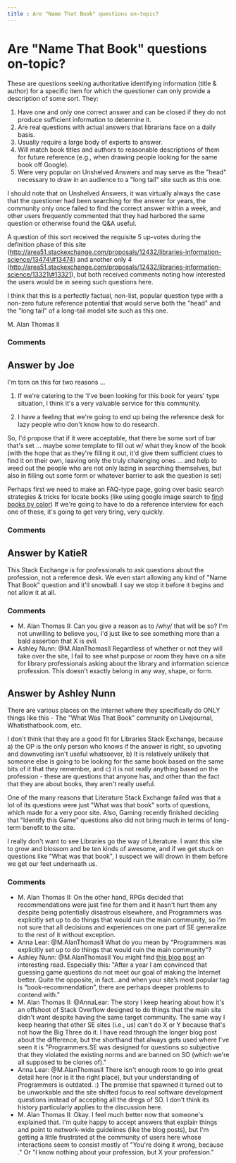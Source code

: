 ```yaml
---
title : Are "Name That Book" questions on-topic?
---
```

Are "Name That Book" questions on-topic?
=====================
These are questions seeking authoritative identifying information (title
& author) for a specific item for which the questioner can only provide
a description of some sort. They:

1.  Have one and only one correct answer and can be closed if they do
    not produce sufficient information to determine it.
2.  Are real questions with actual answers that librarians face on a
    daily basis.
3.  Usually require a large body of experts to answer.
4.  Will match book titles and authors to reasonable descriptions of
    them for future reference (e.g., when drawing people looking for the
    same book off Google).
5.  Were very popular on Unshelved Answers and may serve as the "head"
    necessary to draw in an audience to a "long tail" site such as this
    one.

I should note that on Unshelved Answers, it was virtually always the
case that the questioner had been searching for the answer for years,
the community only once failed to find the correct answer within a week,
and other users frequently commented that they had harbored the same
question or otherwise found the Q&A useful.

A question of this sort received the requisite 5 up-votes during the
definition phase of this site
(http://area51.stackexchange.com/proposals/12432/libraries-information-science/13474\#13474)
and another only 4
(http://area51.stackexchange.com/proposals/12432/libraries-information-science/13321\#13321),
but both received comments noting how interested the users would be in
seeing such questions here.

I think that this is a perfectly factual, non-list, popular question
type with a non-zero future reference potential that would serve both
the "head" and the "long tail" of a long-tail model site such as this
one.

M. Alan Thomas II

### Comments ###


Answer by Joe
----------------
I'm torn on this for two reasons ...

1.  If we're catering to the 'I've been looking for this book for years'
    type situation, I think it's a very valuable service for this
    community.

2.  I have a feeling that we're going to end up being the reference desk
    for lazy people who don't know how to do research.

So, I'd propose that if it were acceptable, that there be some sort of
bar that's set ... maybe some template to fill out w/ what they know of
the book (with the hope that as they're filling it out, it'd give them
sufficient clues to find it on their own, leaving only the truly
chalenging ones ... and help to weed out the people who are not only
lazing in searching themselves, but also in filling out some form or
whatever barrier to ask the question is set)

Perhaps first we need to make an FAQ-type page, going over basic search
strategies & tricks for locate books (like using google image search to
[find books by
color](http://searchresearch1.blogspot.com/2011/05/answer-how-can-you-find-book-by-its.html))
If we're going to have to do a reference interview for each one of
these, it's going to get very tiring, very quickly.

### Comments ###

Answer by KatieR
----------------
This Stack Exchange is for professionals to ask questions about the
profession, not a reference desk. We even start allowing any kind of
"Name That Book" question and it'll snowball. I say we stop it before it
begins and not allow it at all.

### Comments ###
* M. Alan Thomas II: Can you give a reason as to /why/ that will be so? I'm not unwilling to
believe you, I'd just like to see something more than a bald assertion
that X is evil.
* Ashley Nunn: @M.AlanThomasII Regardless of whether or not they will take over the
site, I fail to see what purpose or room they have on a site for library
professionals asking about the library and information science
profession. This doesn't exactly belong in any way, shape, or form.

Answer by Ashley Nunn
----------------
There are various places on the internet where they specifically do ONLY
things like this - The "What Was That Book" community on Livejournal,
Whatisthatbook.com, etc.

I don't think that they are a good fit for Libraries Stack Exchange,
because a) the OP is the only person who knows if the answer is right,
so upvoting and downvoting isn't useful whatsoever, b) It is relatively
unlikely that someone else is going to be looking for the same book
based on the same bits of it that they remember, and c) it is not really
anything based on the profession - these are questions that anyone has,
and other than the fact that they are about books, they aren't really
useful.

One of the many reasons that Literature Stack Exchange failed was that a
lot of its questions were just "What was that book" sorts of questions,
which made for a very poor site. Also, Gaming recently finished deciding
that "Identify this Game" questions also did not bring much in terms of
long-term benefit to the site.

I really don't want to see Libraries go the way of Literature. I want
this site to grow and blossom and be ten kinds of awesome, and if we get
stuck on questions like "What was that book", I suspect we will drown in
them before we get our feet underneath us.

### Comments ###
* M. Alan Thomas II: On the other hand, RPGs decided that recommendations were just fine for
them and it hasn't hurt them any despite being potentially disastrous
elsewhere, and Programmers was explicitly set up to do things that would
ruin the main community, so I'm not sure that all decisions and
experiences on one part of SE generalize to the rest of it without
exception.
* Anna Lear: @M.AlanThomasII What do you mean by "Programmers was explicitly set up
to do things that would ruin the main community"?
* Ashley Nunn: @M.AlanThomasII You might find [this blog
post](http://blog.stackoverflow.com/2012/02/lets-play-the-guessing-game/)
an interesting read. Especially this: "After a year I am convinced that
guessing game questions do not meet our goal of making the Internet
better. Quite the opposite, in fact...and when your site’s most popular
tag is “book-recommendation”, there are perhaps deeper problems to
contend with."
* M. Alan Thomas II: @AnnaLear: The story I keep hearing about how it's an offshoot of Stack
Overflow designed to do things that the main site didn't want despite
having the same target community. The same way I keep hearing that other
SE sites (i.e., us) can't do X or Y because that's not how the Big Three
do it. I have read through the longer blog post about the difference,
but the shorthand that always gets used where I've seen it is
"Programmers.SE was designed for questions so subjective that they
violated the existing norms and are banned on SO (which we're all
supposed to be clones of)."
* Anna Lear: @M.AlanThomasII There isn't enough room to go into great detail here
(nor is it the right place), but your understanding of Programmers is
outdated. :) The premise that spawned it turned out to be unworkable and
the site shifted focus to real software development questions instead of
accepting all the dregs of SO. I don't think its history particularly
applies to the discussion here.
* M. Alan Thomas II: Okay. I feel much better now that someone's explained that. I'm quite
happy to accept answers that explain things and point to network-wide
guidelines (like the blog posts), but I'm getting a little frustrated at
the community of users here whose interactions seem to consist mostly of
"You're doing it wrong, because ." Or "I know nothing about your
profession, but X your profession."

